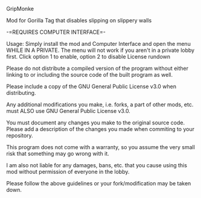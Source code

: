 GripMonke

Mod for Gorilla Tag that disables slipping on slippery walls

-=REQUIRES COMPUTER INTERFACE=-

Usage: Simply install the mod and Computer Interface and open the menu WHILE IN A PRIVATE. The menu will not work if you aren't in a private lobby first. Click option 1 to enable, option 2 to disable
License rundown

Please do not distribute a compiled version of the program without either linking to or including the source code of the built program as well.

Please include a copy of the GNU General Public License v3.0 when distributing.

Any additional modifications you make, i.e. forks, a part of other mods, etc. must ALSO use GNU General Public License v3.0.

You must document any changes you make to the original source code. Please add a description of the changes you made when commiting to your repository.

This program does not come with a warranty, so you assume the very small risk that something may go wrong with it.

I am also not liable for any damages, bans, etc. that you cause using this mod without permission of everyone in the lobby.

Please follow the above guidelines or your fork/modification may be taken down.
